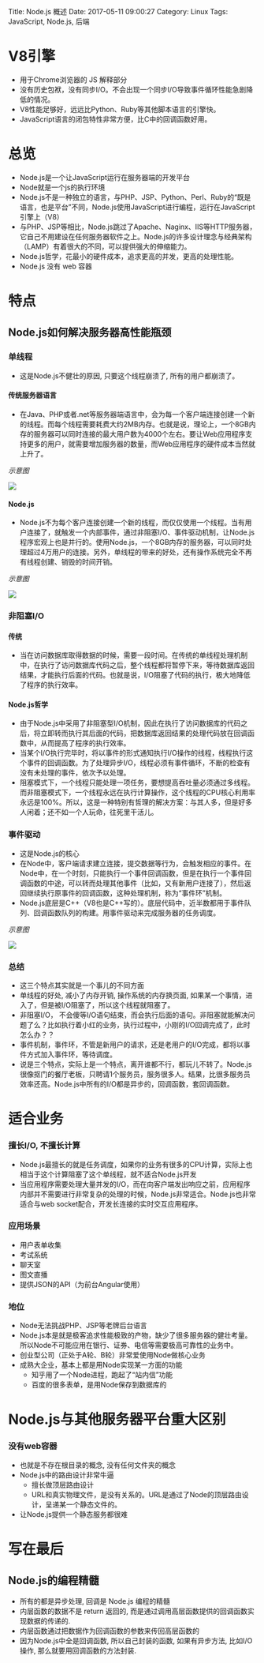 Title: Node.js 概述
Date: 2017-05-11 09:00:27
Category: Linux
Tags: JavaScript, Node.js, 后端

V8引擎
======

* 用于Chrome浏览器的 JS 解释部分
* 没有历史包袱，没有同步I/O。不会出现一个同步I/O导致事件循环性能急剧降低的情况。
* V8性能足够好，远远比Python、Ruby等其他脚本语言的引擎快。
* JavaScript语言的闭包特性非常方便，比C中的回调函数好用。

总览
====

* Node.js是一个让JavaScript运行在服务器端的开发平台
* Node就是一个js的执行环境
* Node.js不是一种独立的语言，与PHP、JSP、Python、Perl、Ruby的“既是语言，也是平台”不同，Node.js使用JavaScript进行编程，运行在JavaScript引擎上（V8）
* 与PHP、JSP等相比，Node.js跳过了Apache、Naginx、IIS等HTTP服务器，它自己不用建设在任何服务器软件之上。Node.js的许多设计理念与经典架构（LAMP）有着很大的不同，可以提供强大的伸缩能力。
* Node.js哲学，花最小的硬件成本，追求更高的并发，更高的处理性能。
* Node.js 没有 web 容器

特点
===

## Node.js如何解决服务器高性能瓶颈

### 单线程

* 这是Node.js不健壮的原因, 只要这个线程崩溃了, 所有的用户都崩溃了。

#### 传统服务器语言

* 在Java、PHP或者.net等服务器端语言中，会为每一个客户端连接创建一个新的线程。而每个线程需要耗费大约2MB内存。也就是说，理论上，一个8GB内存的服务器可以同时连接的最大用户数为4000个左右。要让Web应用程序支持更多的用户，就需要增加服务器的数量，而Web应用程序的硬件成本当然就上升了。

*示意图*

![](../assets/images/js/Node.js/传统服务器语言处理.png)

#### Node.js

* Node.js不为每个客户连接创建一个新的线程，而仅仅使用一个线程。当有用户连接了，就触发一个内部事件，通过非阻塞I/O、事件驱动机制，让Node.js程序宏观上也是并行的。使用Node.js，一个8GB内存的服务器，可以同时处理超过4万用户的连接。另外，单线程的带来的好处，还有操作系统完全不再有线程创建、销毁的时间开销。

*示意图*

![](../assets/images/js/Node.js/Node.js处理.png)

### 非阻塞I/O

#### 传统

* 当在访问数据库取得数据的时候，需要一段时间。在传统的单线程处理机制中，在执行了访问数据库代码之后，整个线程都将暂停下来，等待数据库返回结果，才能执行后面的代码。也就是说，I/O阻塞了代码的执行，极大地降低了程序的执行效率。

#### Node.js哲学

* 由于Node.js中采用了非阻塞型I/O机制，因此在执行了访问数据库的代码之后，将立即转而执行其后面的代码，把数据库返回结果的处理代码放在回调函数中，从而提高了程序的执行效率。
* 当某个I/O执行完毕时，将以事件的形式通知执行I/O操作的线程，线程执行这个事件的回调函数。为了处理异步I/O，线程必须有事件循环，不断的检查有没有未处理的事件，依次予以处理。
* 阻塞模式下，一个线程只能处理一项任务，要想提高吞吐量必须通过多线程。而非阻塞模式下，一个线程永远在执行计算操作，这个线程的CPU核心利用率永远是100%。所以，这是一种特别有哲理的解决方案：与其人多，但是好多人闲着；还不如一个人玩命，往死里干活儿。

### 事件驱动

* 这是Node.js的核心
* 在Node中，客户端请求建立连接，提交数据等行为，会触发相应的事件。在Node中，在一个时刻，只能执行一个事件回调函数，但是在执行一个事件回调函数的中途，可以转而处理其他事件（比如，又有新用户连接了），然后返回继续执行原事件的回调函数，这种处理机制，称为“事件环”机制。
* Node.js底层是C++（V8也是C++写的）。底层代码中，近半数都用于事件队列、回调函数队列的构建。用事件驱动来完成服务器的任务调度。

*示意图*

![](../assets/images/js/Node.js/事件驱动.png)

### 总结

* 这三个特点其实就是一个事儿的不同方面
* 单线程的好处, 减小了内存开销, 操作系统的内存换页面, 如果某一个事情，进入了，但是被I/O阻塞了，所以这个线程就阻塞了。
* 非阻塞I/O， 不会傻等I/O语句结束，而会执行后面的语句。非阻塞就能解决问题了么？比如执行着小红的业务，执行过程中，小刚的I/O回调完成了，此时怎么办？？
* 事件机制，事件环，不管是新用户的请求，还是老用户的I/O完成，都将以事件方式加入事件环，等待调度。
* 说是三个特点，实际上是一个特点，离开谁都不行，都玩儿不转了。Node.js很像抠门的餐厅老板，只聘请1个服务员，服务很多人。结果，比很多服务员效率还高。Node.js中所有的I/O都是异步的，回调函数，套回调函数。

适合业务
=======

### 擅长I/O, 不擅长计算

* Node.js最擅长的就是任务调度，如果你的业务有很多的CPU计算，实际上也相当于这个计算阻塞了这个单线程，就不适合Node.js开发
* 当应用程序需要处理大量并发的I/O，而在向客户端发出响应之前，应用程序内部并不需要进行非常复杂的处理的时候，Node.js非常适合。Node.js也非常适合与web socket配合，开发长连接的实时交互应用程序。

### 应用场景

* 用户表单收集
* 考试系统
* 聊天室
* 图文直播
* 提供JSON的API（为前台Angular使用）

### 地位

* Node无法挑战PHP、JSP等老牌后台语言
* Node.js本是就是极客追求性能极致的产物，缺少了很多服务器的健壮考量。所以Node不可能应用在银行、证券、电信等需要极高可靠性的业务中。
* 创业型公司（正处于A轮、B轮）非常爱使用Node做核心业务
* 成熟大企业，基本上都是用Node实现某一方面的功能
    * 知乎用了一个Node进程，跑起了“站内信”功能
    * 百度的很多表单，是用Node保存到数据库的

Node.js与其他服务器平台重大区别
===========================

### 没有web容器

* 也就是不存在根目录的概念, 没有任何文件夹的概念
* Node.js中的路由设计非常牛逼
    * 擅长做顶层路由设计
    * URL和真实物理文件，是没有关系的。URL是通过了Node的顶层路由设计，呈递某一个静态文件的。
* 让Node.js提供一个静态服务都很难

写在最后
=======

## Node.js的编程精髓

* 所有的都是异步处理, 回调是 Node.js 编程的精髓
* 内层函数的数据不是 return 返回的, 而是通过调用高层函数提供的回调函数实现数据的传递的. 
* 内层函数通过把数据作为回调函数的参数来传回高层函数的
* 因为Node.js中全是回调函数, 所以自己封装的函数, 如果有异步方法, 比如I/O操作, 那么就要用回调函数的方法封装.



